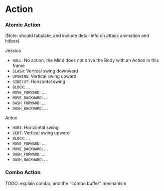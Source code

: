 # Action

### Atomic Action

(Note: should tabulate, and include detail info on attack animation and hitbox)

Jessica
- `NULL`: No action; the Mind does not drive the Body with an Action in this frame
- `SLASH`: Vertical swing downward
- `UPSWING`: Vertical swing upward
- `SIDECUT`: Horizontal swing
- `BLOCK`: ...
- `MOVE_FORWARD`: ...
- `MOVE_BACKWARD`: ...
- `DASH_FORWARD`: ...
- `DASH_BACKWARD`: ...

Antoc
- `HORI`: Horizontal swing
- `VERT`: Vertical swing upward
- `BLOCK`: ...
- `MOVE_FORWARD`: ...
- `MOVE_BACKWARD`: ...
- `DASH_FORWARD`: ...
- `DASH_BACKWARD`: ...


### Combo Action

TODO: explain combo, and the "combo buffer" mechanism